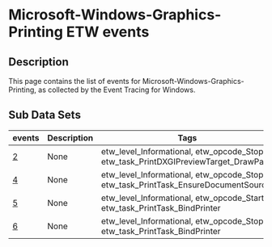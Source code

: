 # Microsoft-Windows-Graphics-Printing ETW events

## Description
This page contains the list of events for Microsoft-Windows-Graphics-Printing, as collected by the Event Tracing for Windows.

## Sub Data Sets
|events|Description|Tags|
|---|---|---|
|[2](events/event-2.md)|None|etw_level_Informational, etw_opcode_Stop, etw_task_PrintDXGIPreviewTarget_DrawPage|
|[4](events/event-4.md)|None|etw_level_Informational, etw_opcode_Stop, etw_task_PrintTask_EnsureDocumentSource|
|[5](events/event-5.md)|None|etw_level_Informational, etw_opcode_Start, etw_task_PrintTask_BindPrinter|
|[6](events/event-6.md)|None|etw_level_Informational, etw_opcode_Stop, etw_task_PrintTask_BindPrinter|
